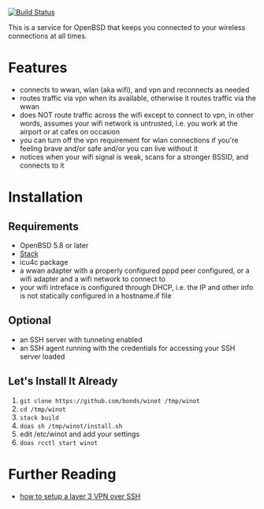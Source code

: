 [![Build Status](https://travis-ci.org/bonds/winot.svg?branch=master)](https://travis-ci.org/bonds/winot)

This is a service for OpenBSD that keeps you connected to your wireless
connections at all times.

# Features

* connects to wwan, wlan (aka wifi), and vpn and reconnects as needed
* routes traffic via vpn when its available, otherwise it routes traffic via the
  wwan
* does NOT route traffic across the wifi except to connect to vpn, in other
  words, assumes your wifi network is untrusted, i.e. you work at the airport or
  at cafes on occasion
* you can turn off the vpn requirement for wlan connections if you're feeling
  brave and/or safe and/or you can live without it
* notices when your wifi signal is weak, scans for a stronger BSSID, and
  connects to it

# Installation

## Requirements

* OpenBSD 5.8 or later
* [Stack][3]
* icu4c package
* a wwan adapter with a properly configured pppd peer configured, or a wifi
  adapter and a wifi network to connect to
* your wifi intreface is configured through DHCP, i.e. the IP and other info is
  not statically configured in a hostname.if file

## Optional

* an SSH server with tunneling enabled
* an SSH agent running with the credentials for accessing your SSH server loaded

## Let's Install It Already

1. ````git clone https://github.com/bonds/winot /tmp/winot````
1. ````cd /tmp/winot````
1. ````stack build````
1. ````doas sh /tmp/winot/install.sh````
1. edit /etc/winot and add your settings
1. ````doas rcctl start winot````

# Further Reading

* [how to setup a layer 3 VPN over SSH][2]

  [1]: https://github.com/devious/wiconfig
  [2]: http://www.kernel-panic.it/openbsd/vpn/vpn5.html
  [3]: http://docs.haskellstack.org/en/stable/README/


